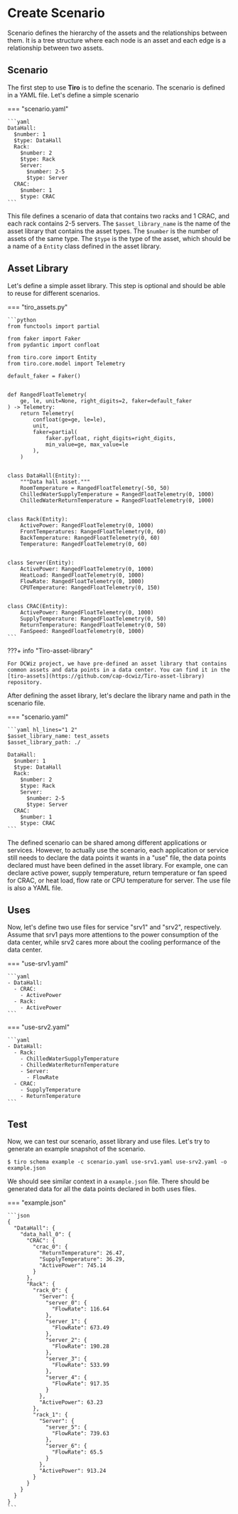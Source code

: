 # Create Scenario

Scenario defines the hierarchy of the assets and the relationships between them. It is a tree structure where each node is an asset and each edge is a relationship between two assets. 

## Scenario

The first step to use **Tiro** is to define the scenario. The scenario is defined in a YAML file. Let's define a simple scenario 

=== "scenario.yaml"

    ```yaml
    DataHall:
      $number: 1
      $type: DataHall
      Rack:
        $number: 2
        $type: Rack
        Server:
          $number: 2-5
          $type: Server
      CRAC:
        $number: 1
        $type: CRAC
    ```

This file defines a scenario of data that contains two racks and 1 CRAC, and each rack contains 2-5 servers. The `$asset_library_name` is the name of the asset library that contains the asset types. The `$number` is the number of assets of the same type. The `$type` is the type of the asset, which should be a name of a `Entity` class defined in the asset library. 


## Asset Library

Let's define a simple asset library. This step is optional and should be able to reuse for different scenarios.

=== "tiro_assets.py"

    ```python
    from functools import partial

    from faker import Faker
    from pydantic import confloat

    from tiro.core import Entity
    from tiro.core.model import Telemetry

    default_faker = Faker()


    def RangedFloatTelemetry(
        ge, le, unit=None, right_digits=2, faker=default_faker
    ) -> Telemetry:
        return Telemetry(
            confloat(ge=ge, le=le),
            unit,
            faker=partial(
                faker.pyfloat, right_digits=right_digits, 
                min_value=ge, max_value=le
            ),
        )


    class DataHall(Entity):
        """Data hall asset."""
        RoomTemperature = RangedFloatTelemetry(-50, 50)
        ChilledWaterSupplyTemperature = RangedFloatTelemetry(0, 1000)
        ChilledWaterReturnTemperature = RangedFloatTelemetry(0, 1000)


    class Rack(Entity):
        ActivePower: RangedFloatTelemetry(0, 1000)
        FrontTemperatures: RangedFloatTelemetry(0, 60)
        BackTemperature: RangedFloatTelemetry(0, 60)
        Temperature: RangedFloatTelemetry(0, 60)


    class Server(Entity):
        ActivePower: RangedFloatTelemetry(0, 1000)
        HeatLoad: RangedFloatTelemetry(0, 1000)
        FlowRate: RangedFloatTelemetry(0, 1000)
        CPUTemperature: RangedFloatTelemetry(0, 150)


    class CRAC(Entity):
        ActivePower: RangedFloatTelemetry(0, 1000)
        SupplyTemperature: RangedFloatTelemetry(0, 50)
        ReturnTemperature: RangedFloatTelemetry(0, 50)
        FanSpeed: RangedFloatTelemetry(0, 1000)
    ```

???+ info "Tiro-asset-library"

    For DCWiz project, we have pre-defined an asset library that contains common assets and data points in a data center. You can find it in the [tiro-assets](https://github.com/cap-dcwiz/Tiro-asset-library) repository.

After defining the asset library, let's declare the library name and path in the scenario file. 

=== "scenario.yaml"

    ```yaml hl_lines="1 2"
    $asset_library_name: test_assets
    $asset_library_path: ./

    DataHall:
      $number: 1
      $type: DataHall
      Rack:
        $number: 2
        $type: Rack
        Server:
          $number: 2-5
          $type: Server
      CRAC:
        $number: 1
        $type: CRAC
    ```


The defined scenario can be shared among different applications or services. However, to actually use the scenario, each application or service still needs to declare the data points it wants in a "use" file, the data points declared must have been defined in the asset library. For example, one can declare active power, supply temperature, return temperature or fan speed for CRAC, or heat load, flow rate or CPU temperature for server. The use file is also a YAML file.


## Uses

Now, let's define two use files for service "srv1" and "srv2", respectively. Assume that srv1 pays more attentions to the power consumption of the data center, while srv2 cares more about the cooling performance of the data center.

=== "use-srv1.yaml"

    ```yaml
    - DataHall:
      - CRAC:
        - ActivePower
      - Rack:
        - ActivePower
    ```


=== "use-srv2.yaml"

    ```yaml
    - DataHall:
      - Rack:
        - ChilledWaterSupplyTemperature
        - ChilledWaterReturnTemperature
        - Server:
          - FlowRate
      - CRAC:
        - SupplyTemperature
        - ReturnTemperature
    ```

## Test

Now, we can test our scenario, asset library and use files. Let's try to generate an example snapshot of the scenario.

```console
$ tiro schema example -c scenario.yaml use-srv1.yaml use-srv2.yaml -o example.json
```

We should see similar context in a `example.json` file. There should be generated data for all the data points declared in both uses files.

=== "example.json"

    ```json
    {
      "DataHall": {
        "data_hall_0": {
          "CRAC": {
            "crac_0": {
              "ReturnTemperature": 26.47,
              "SupplyTemperature": 36.29,
              "ActivePower": 745.14
            }
          },
          "Rack": {
            "rack_0": {
              "Server": {
                "server_0": {
                  "FlowRate": 116.64
                },
                "server_1": {
                  "FlowRate": 673.49
                },
                "server_2": {
                  "FlowRate": 190.28
                },
                "server_3": {
                  "FlowRate": 533.99
                },
                "server_4": {
                  "FlowRate": 917.35
                }
              },
              "ActivePower": 63.23
            },
            "rack_1": {
              "Server": {
                "server_5": {
                  "FlowRate": 739.63
                },
                "server_6": {
                  "FlowRate": 65.5
                }
              },
              "ActivePower": 913.24
            }
          }
        }
      }
    }
    ```